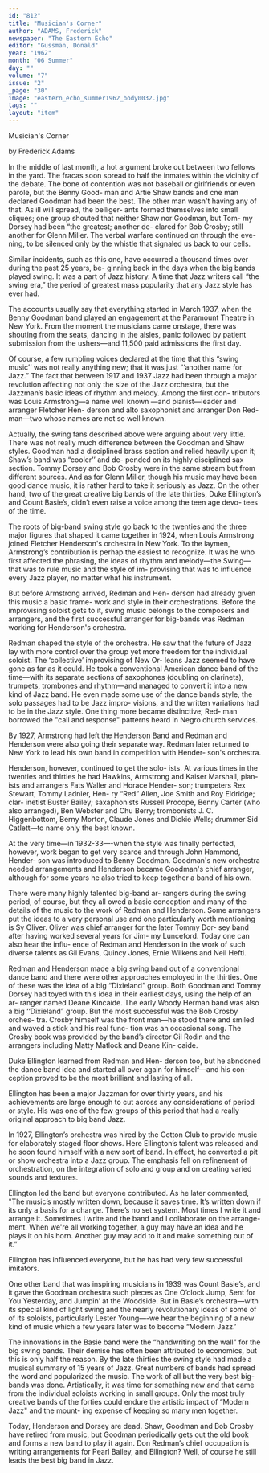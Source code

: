 ```yaml
---
id: "812"
title: "Musician's Corner"
author: "ADAMS, Frederick"
newspaper: "The Eastern Echo"
editor: "Gussman, Donald"
year: "1962"
month: "06 Summer"
day: ""
volume: "7"
issue: "2"
_page: "30"
image: "eastern_echo_summer1962_body0032.jpg"
tags: ""
layout: "item"
---
```

Musician's
Corner

by Frederick Adams

In the middle of last month, a hot argument broke
out between two fellows in the yard. The fracas
soon spread to half the inmates within the vicinity of
the debate. The bone of contention was not baseball
or girlfriends or even parole, but the Benny Good-
man and Artie Shaw bands and cne man declared
Goodman had been the best. The other man wasn't
having any of that. As ill will spread, the belliger-
ants formed themselves into small cliques; one group
shouted that neither Shaw nor Goodman, but Tom-
my Dorsey had been “the greatest; another de-
clared for Bob Crosby; still another for Glenn Miller.
The verbal warfare continued on through the eve-
ning, to be silenced only by the whistle that signaled
us back to our cells.

Similar incidents, such as this one, have occurred
a thousand times over during the past 25 years, be-
ginning back in the days when the big bands played
swing. It was a part of Jazz history. A time that Jazz
writers call “the swing era,” the period of greatest
mass popularity that any Jazz style has ever had.

The accounts usually say that everything started
in March 1937, when the Benny Goodman band
played an engagement at the Paramount Theatre in
New York. From the moment the musicians came
onstage, there was shouting from the seats, dancing
in the aisles, panic followed by patient submission
from the ushers—and 11,500 paid admissions the
first day.

Of course, a few rumbling voices declared at the
time that this “swing music’’ was not really anything
new; that it was just “‘another name for Jazz.” The
fact that between 1917 and 1937 Jazz had been
through a major revolution affecting not only the
size of the Jazz orchestra, but the Jazzman’s basic
ideas of rhythm and melody. Among the first con-
tributors was Louis Armstrong—a name well known
—and pianist—leader and arranger Fletcher Hen-
derson and alto saxophonist and arranger Don Red-
man—two whose names are not so well known.

Actually, the swing fans described above were
arguing about very little. There was not really much
difference between the Goodman and Shaw styles.
Goodman had a disciplined brass section and relied
heavily upon it; Shaw’s band was “cooler’’ and de-
pended on its highly disciplined sax section. Tommy
Dorsey and Bob Crosby were in the same stream but
from different sources. And as for Glenn Miller,
though his music may have been good dance music,
it is rather hard to take it seriously as Jazz. On the
other hand, two of the great creative big bands of
the late thirties, Duke Ellington’s and Count Basie’s,
didn’t even raise a voice among the teen age devo-
tees of the time.

The roots of big-band swing style go back to the
twenties and the three major figures that shaped it
came together in 1924, when Louis Armstrong
joined Fletcher Henderson's orchestra in New York.
To the laymen, Armstrong’s contribution is perhap
the easiest to recognize. It was he who first affected
the phrasing, the ideas of rhythm and melody—the
Swing—that was to rule music and the style of im-
provising that was to influence every Jazz player, no
matter what his instrument.

But before Armstrong arrived, Redman and Hen-
derson had already given this music a basic frame-
work and style in their orchestrations. Before the
improvising soloist gets to it, swing music belongs to
the composers and arrangers, and the first successful
arranger for big-bands was Redman working for
Henderson's orchestra.

Redman shaped the style of the orchestra. He
saw that the future of Jazz lay with more control
over the group yet more freedom for the individual
soloist. The ‘collective’ improvising of New Or-
leans Jazz seemed to have gone as far as it could.
He took a conventional American dance band of the
time—with its separate sections of saxophones
(doubling on clarinets), trumpets, trombones and
rhythm—and managed to convert it into a new kind
of Jazz band. He even made some use of the dance
bands style, the solo passages had to be Jazz impro-
visions, and the written variations had to be in the
Jazz style. One thing more became distinctive; Red-
man borrowed the "call and response" patterns
heard in Negro church services.

By 1927, Armstrong had left the Henderson Band
and Redman and Henderson were also going their
separate way. Redman later returned to New York
to lead his own band in competition with Hender-
son's orchestra.

Henderson, however, continued to get the solo-
ists. At various times in the twenties and thirties he
had Hawkins, Armstrong and Kaiser Marshall, pian-
ists and arrangers Fats Waller and Horace Hender-
son; trumpeters Rex Stewart, Tommy Ladnier, Hen-
ry “Red” Allen, Joe Smith and Roy Eldridge; clar-
inetist Buster Bailey; saxaphonists Russell Procope,
Benny Carter (who also arranged), Ben Webster
and Chu Berry; trombonists J. C. Higgenbottom,
Berny Morton, Claude Jones and Dickie Wells;
drummer Sid Catlett—to name only the best known.

At the very time—in 1932-33—-when the style
was finally perfected, however, work began to get
very scarce and through John Hammond, Hender-
son was introduced to Benny Goodman. Goodman's
new orchestra needed arrangements and Henderson
became Goodman's chief arranger, although for
some years he also tried to keep together a band of
his own.

There were many highly talented big-band ar-
rangers during the swing period, of course, but they
all owed a basic conception and many of the details
of the music to the work of Redman and Henderson.
Some arrangers put the ideas to a very personal use
and one particularly worth mentioning is Sy Oliver.
Oliver was chief arranger for the later Tommy Dor-
sey band after having worked several years for Jim-
my Lunceford. Today one can also hear the influ-
ence of Redman and Henderson in the work of such
diverse talents as Gil Evans, Quincy Jones, Ernie
Wilkens and Neil Hefti.

Redman and Henderson made a big swing band
out of a conventional dance band and there were
other approaches employed in the thirties. One of
these was the idea of a big “Dixieland” group. Both
Goodman and Tommy Dorsey had toyed with this
idea in their earliest days, using the help of an ar-
ranger named Deane Kincaide. The early Woody
Herman band was also a big ‘‘Dixieland” group.
But the most successful was the Bob Crosby orches-
tra. Crosby himself was the front man—he stood
there and smiled and waved a stick and his real func-
tion was an occasional song. The Crosby book was
provided by the band’s director Gil Rodin and the
arrangers including Matty Matlock and Deane Kin-
caide.

Duke Ellington learned from Redman and Hen-
derson too, but he abndoned the dance band idea
and started all over again for himself—and his con-
ception proved to be the most brilliant and lasting
of all.

Ellington has been a major Jazzman for over
thirty years, and his achievements are large enough
to cut across any considerations of period or style.
His was one of the few groups of this period that had
a really original approach to big band Jazz.

In 1927, Ellington’s orchestra was hired by the
Cotton Club to provide music for elaborately staged
floor shows. Here Ellington’s talent was released
and he soon found himself with a new sort of band.
In effect, he converted a pit or show orchestra into
a Jazz group. The emphasis fell on refinement of
orchestration, on the integration of solo and group
and on creating varied sounds and textures.

Ellington led the band but everyone contributed.
As he later commented, "The music’s mostly written
down, because it saves time. It’s written down if its
only a basis for a change. There’s no set system.
Most times I write it and arrange it. Sometimes I
write and the band and I collaborate on the arrange-
ment. When we're all working together, a guy may
have an idea and he plays it on his horn. Another
guy may add to it and make something out of it.”

Ellington has influenced everyone, but he has had
very few successful imitators.

One other band that was inspiring musicians in
1939 was Count Basie’s, and it gave the Goodman
orchestra such pieces as One O’clock Jump, Sent for
You Yesterday, and Jumpin’ at the Woodside. But
in Basie’s orchestra—with its special kind of light
swing and the nearly revolutionary ideas of some of
of its soloists, particularly Lester Young—-we hear
the beginning of a new kind of music which a few
years later was to become “Modern Jazz.’

The innovations in the Basie band were the
“handwriting on the wall" for the big swing bands.
Their demise has often been attributed to economics,
but this is only half the reason. By the late thirties
the swing style had made a musical summary of 15
years of Jazz. Great numbers of bands had spread
the word and popularized the music. The work of all
but the very best big-bands was done. Artistically, it
was time for something new and that came from the
individual soloists wcrking in small groups. Only the
most truly creative bands of the forties could endure
the artistic impact of “Modern Jazz" and the mount-
ing expense of keeping so many men together.

Today, Henderson and Dorsey are dead. Shaw,
Goodman and Bob Crosby have retired from music,
but Goodman periodically gets out the old book and
forms a new band to play it again. Don Redman’s
chief occupation is writing arrangements for Pearl
Bailey, and Ellington? Well, of course he still leads
the best big band in Jazz.
